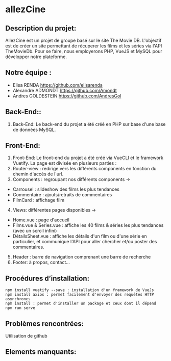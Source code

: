 # allezCine 

## Description du projet: 

AllezCine est un projet de groupe basé sur le site The Movie DB. L'objectif est de créer un site permettant de récuperer les films et les séries via l'API TheMovieDb. Pour se faire, nous employerons PHP, VueJS et MySQL pour développer notre plateforme.

## Notre équipe : 
* Elisa RENDA https://github.com/elisarenda
* Alexandre ADMONDT https://github.com/Amondt
* Andres GOLDESTEIN https://github.com/AndresGol

## Back-End::
1. Back-End: 
Le back-end du projet a été créé en PHP sur base d'une base de données MySQL.

## Front-End: 
1. Front-End: 
Le front-end du projet a été créé via VueCLI et le framework Vuetify.
La page est divisée en plusieurs parties :
2. Router-view : redirige vers les différents components en fonction du chemin d'accès de l'url.
3. Components : regroupant nos différents components ->
* Carrousel : slideshow des films les plus tendances
* Commentaire : ajouts/retraits de commentaires
* FilmCard : affichage film 
4. Views: différentes pages disponibles ->
* Home.vue : page d'accueil
* Films.vue & Series.vue : affiche les 40 films & séries les plus tendances (avec un scroll infini)
* DétailsSheet.vue : affiche les détails d'un film ou d'une série en particulier, et communique l'API pour aller chercher et/ou poster des commentaires.
5. Header : barre de navigation comprenant une barre de recherche
6. Footer: à propos, contact...

## Procédures d’installation:
````
npm install vuetify --save : installation d'un framework de VueJs
npm install axios : permet facilement d'envoyer des requêtes HTTP asynchrones
npm install : permet d'installer un package et ceux dont il dépend
npm run serve

````

## Problèmes rencontrées: 
Utilisation de github 

## Elements manquants:


